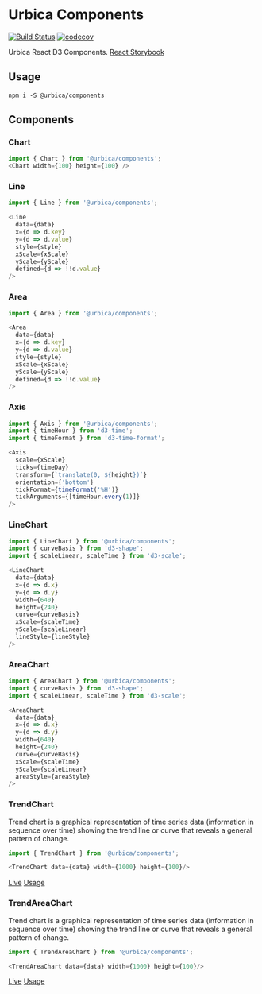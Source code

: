 # Urbica Components

[![Build Status](https://travis-ci.org/urbica/components.svg?branch=master)](https://travis-ci.org/urbica/components)
[![codecov](https://codecov.io/gh/urbica/components/branch/master/graph/badge.svg)](https://codecov.io/gh/urbica/components)

Urbica React D3 Components. [React Storybook](http://urbica.github.io/components)

## Usage

```shell
npm i -S @urbica/components
```

## Components

### Chart

```js
import { Chart } from '@urbica/components';
<Chart width={100} height={100} />
```

### Line

```js
import { Line } from '@urbica/components';

<Line
  data={data}
  x={d => d.key}
  y={d => d.value}
  style={style}
  xScale={xScale}
  yScale={yScale}
  defined={d => !!d.value}
/>
```

### Area

```js
import { Area } from '@urbica/components';

<Area
  data={data}
  x={d => d.key}
  y={d => d.value}
  style={style}
  xScale={xScale}
  yScale={yScale}
  defined={d => !!d.value}
/>
```

### Axis

```js
import { Axis } from '@urbica/components';
import { timeHour } from 'd3-time';
import { timeFormat } from 'd3-time-format';

<Axis
  scale={xScale}
  ticks={timeDay}
  transform={`translate(0, ${height})`}
  orientation={'bottom'}
  tickFormat={timeFormat('%H')}
  tickArguments={[timeHour.every(1)]}
/>
```

### LineChart

```js
import { LineChart } from '@urbica/components';
import { curveBasis } from 'd3-shape';
import { scaleLinear, scaleTime } from 'd3-scale';

<LineChart
  data={data}
  x={d => d.x}
  y={d => d.y}
  width={640}
  height={240}
  curve={curveBasis}
  xScale={scaleTime}
  yScale={scaleLinear}
  lineStyle={lineStyle}
/>
```


### AreaChart

```js
import { AreaChart } from '@urbica/components';
import { curveBasis } from 'd3-shape';
import { scaleLinear, scaleTime } from 'd3-scale';

<AreaChart
  data={data}
  x={d => d.x}
  y={d => d.y}
  width={640}
  height={240}
  curve={curveBasis}
  xScale={scaleTime}
  yScale={scaleLinear}
  areaStyle={areaStyle}
/>
```

### TrendChart

Trend chart is a graphical representation of time series data (information in sequence over time) showing the trend line or curve that reveals a general pattern of change.

```js
import { TrendChart } from '@urbica/components';
```

```js
<TrendChart data={data} width={1000} height={100}/>
```

[Live](https://urbica.github.io/components/?selectedKind=Charts&selectedStory=TrendChart)
[Usage](https://github.com/urbica/components/blob/master/src/TrendChart)

### TrendAreaChart

Trend chart is a graphical representation of time series data (information in sequence over time) showing the trend line or curve that reveals a general pattern of change.

```js
import { TrendAreaChart } from '@urbica/components';
```

```js
<TrendAreaChart data={data} width={1000} height={100}/>
```

[Live](https://urbica.github.io/components/?selectedKind=Charts&selectedStory=TrendAreaChart)
[Usage](https://github.com/urbica/components/blob/master/src/TrendAreaChart)
